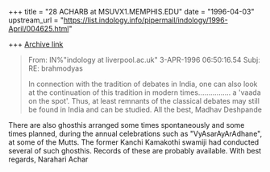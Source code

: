 +++
title = "28 ACHARB at MSUVX1.MEMPHIS.EDU"
date = "1996-04-03"
upstream_url = "https://list.indology.info/pipermail/indology/1996-April/004625.html"

+++
[Archive link](https://list.indology.info/pipermail/indology/1996-April/004625.html)

>From:	IN%"indology at liverpool.ac.uk"  3-APR-1996 06:50:16.54
>Subj:	RE: brahmodyas
>
>	In connection with the tradition of debates in India, one can also
>look at the continuation of this tradition in modern times................ a
'vaada on the spot'.  Thus, at least remnants of the classical
>debates may still be found in India and can be studied. 
>	All the best,
>			Madhav Deshpande
>

There are also ghosthis arranged some times spontaneously and some times
planned, during the annual celebrations such as "VyAsarAyArAdhane", at some of
the Mutts. The former Kanchi Kamakothi swamiji had conducted several of such
ghosthis. Records of these are probably available. With best regards, Narahari
Achar




